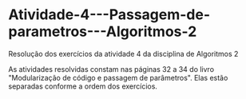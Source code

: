# Atividade-4---Passagem-de-parametros---Algoritmos-2
Resolução dos exercícios da atividade 4 da disciplina de Algoritmos 2

As atividades resolvidas constam nas páginas 32 a 34 do livro "Modularização de código e passagem de parâmetros". Elas estão separadas conforme a ordem dos exercícios.
